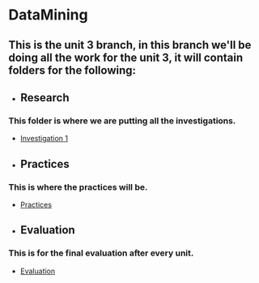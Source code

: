 # DataMining

## This is the unit 3 branch, in this branch we'll be doing all the work for the unit 3, it will contain folders for the following:

* ## Research
### This folder is where we are putting all the investigations.
- [Investigation 1](https://github.com/ThunderboltMonkey/DataMining/tree/unit_3/Investigation)

* ## Practices
### This is where the practices will be.
- [Practices](https://github.com/ThunderboltMonkey/DataMining/tree/unit_3/Practices)

* ## Evaluation
### This is for the final evaluation after every unit.
- [Evaluation](https://github.com/ThunderboltMonkey/DataMining/tree/unit_3/Evaluation)